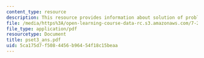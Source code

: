 ```yaml
---
content_type: resource
description: This resource provides information about solution of problem set 3.
file: /media/https%3A/open-learning-course-data-rc.s3.amazonaws.com/7-28-molecular-biology-spring-2005/5ca175d7f5084456b96454f18c15beaa_pset3_ans.pdf
file_type: application/pdf
resourcetype: Document
title: pset3_ans.pdf
uid: 5ca175d7-f508-4456-b964-54f18c15beaa
---
```

